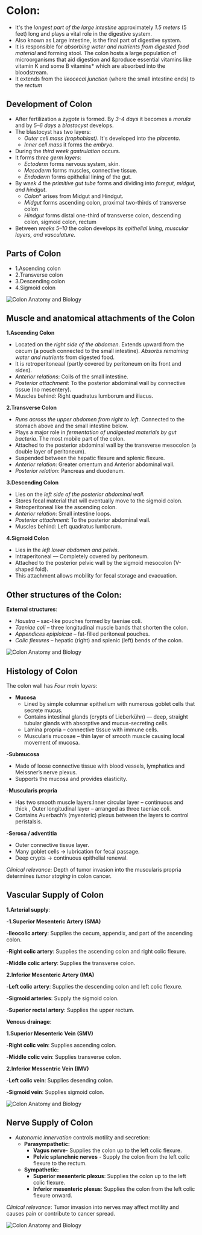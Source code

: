 # Colon:
- It's the *longest part of the large intestine* approximately *1.5 meters* (5 feet) long and plays a vital role in the digestive system.
- Also known as Large intestine, is the final part of digestive system.
- It is responsible for *absorbing water and nutrients from digested food material* and forming stool. The colon hosts a large population of microorganisms that aid digestion and &produce essential vitamins like vitamin K and some B vitamins* which are absorbed into the bloodstream.
- It extends from the *ileocecal junction* (where the small intestine ends) to the *rectum*
## Development of Colon
- After fertilization a *zygote* is formed. By *3–4 days* it becomes a *morula* and by *5–6 days* a *blastocyst* develops.
- The blastocyst has two layers:
    - *Outer cell mass (trophoblast)*. It's developed into the *placenta*.
    - *Inner cell mass* it forms the *embryo*.
- During the *third week* *gastrulation* occurs.
- It forms *three germ layers*:
    - *Ectoderm* forms nervous system, skin.
    - *Mesoderm* forms muscles, connective tissue.
    - *Endoderm* forms epithelial lining of the gut.
- By *week 4* the *primitive gut tube* forms and dividing into *foregut, midgut, and hindgut*.
    - *Colon** arises from Midgut and Hindgut.
    - *Midgut* forms ascending colon, proximal two-thirds of transverse colon
    - *Hindgut* forms distal one-third of transverse colon, descending colon, sigmoid colon, rectum
- Between *weeks 5–10* the colon develops its *epithelial lining, muscular layers, and vasculature*.
  
## Parts of Colon
- 1.Ascending colon
- 2.Transverse colon 
- 3.Descending colon 
- 4.Sigmoid colon

![Colon Anatomy and Biology](./images/Colon_parts.jpg)

## Muscle and anatomical attachments of the Colon 
**1.Ascending Colon**
  - Located on the *right side of the abdomen*. Extends upward from the cecum (a pouch connected to the small intestine). *Absorbs remaining water and nutrients* from digested food. 
  - It is retroperitoneaal (partly covered by peritoneum on its front and sides).
  - *Anterior relations*: Coils of the small intestine.
  - *Posterior attachment*: To the posterior abdominal wall by connective tissue (no mesentery).
  - Muscles behind: Right quadratus lumborum and iliacus.
    
**2.Transverse Colon**
  - *Runs across the upper abdomen from right to left*. Connected to the stomach above and the small intestine below.
  - Plays a major role in *fermentation of undigested materials by gut bacteria*. The most mobile part of the colon. 
  - Attached to the posterior abdominal wall by the transverse mesocolon (a double layer of peritoneum).
  - Suspended between the hepatic flexure and splenic flexure.
  - *Anterior relation*: Greater omentum and Anterior abdominal wall.
  - *Posterior relation*: Pancreas and duodenum.
    
**3.Descending Colon**
  - Lies on the *left side of the posterior abdominal wall*.
  - Stores fecal material that will eventually move to the sigmoid colon.
  - Retroperitoneal like the ascending colon.
  - *Anterior relation*: Small intestine loops.
  - *Posterior attachment*: To the posterior abdominal wall.
  - Muscles behind: Left quadratus lumborum.
    
**4.Sigmoid Colon**
 - Lies in the *left lower abdomen and pelvis*.
 - Intraperitoneal — Completely covered by peritoneum.
 - Attached to the posterior pelvic wall by the sigmoid mesocolon (V-shaped fold).
 - This attachment allows mobility for fecal storage and evacuation.

## Other structures of the Colon:
 **External structures**:
  - *Haustra* – sac-like pouches formed by taeniae coli.
  - *Taeniae coli* – three longitudinal muscle bands that shorten the colon.
  - *Appendices epiploicae* – fat-filled peritoneal pouches.
  - *Colic flexures* – hepatic (right) and splenic (left) bends of the colon.

![Colon Anatomy and Biology](./images/Colon_anatomy.jpg)

## Histology of Colon
The colon wall has *Four main layers*:
- **Mucosa**
  - Lined by simple columnar epithelium with numerous goblet cells that secrete mucus.
  - Contains intestinal glands (crypts of Lieberkühn) — deep, straight tubular glands with absorptive and mucus-secreting cells.
  - Lamina propria – connective tissue with immune cells.
  - Muscularis mucosae – thin layer of smooth muscle causing local movement of mucosa.

-**Submucosa**
  - Made of loose connective tissue with blood vessels, lymphatics and Meissner’s nerve plexus.
  - Supports the mucosa and provides elasticity.
   
-**Muscularis propria**
  - Has two smooth muscle layers:Inner circular layer – continuous and thick , Outer longitudinal layer – arranged as three taeniae coli.
  - Contains Auerbach’s (myenteric) plexus between the layers to control peristalsis.
  
-**Serosa / adventitia** 
  - Outer connective tissue layer. 
  - Many goblet cells → lubrication for fecal passage.
  - Deep crypts → continuous epithelial renewal.

*Clinical relevance:* Depth of tumor invasion into the muscularis propria determines *tumor staging* in colon cancer.

## Vascular Supply of Colon

 **1.Arterial supply**:
   
   -**1.Superior Mesenteric Artery (SMA)**
    
   -**Ileocolic artery**: Supplies the cecum, appendix, and part of the ascending colon. 
       
   -**Right colic artery**: Supplies the ascending colon and right colic flexure.
       
   -**Middle colic artery**: Supplies the transverse colon.
      
  **2.Inferior Mesenteric Artery (IMA)**
  
   -**Left colic artery**: Supplies the descending colon and left colic flexure.
    
   -**Sigmoid arteries**: Supply the sigmoid colon.
    
   -**Superior rectal artery**: Supplies the upper rectum. 
      
**Venous drainage**:

  **1.Superior Mesenteric Vein (SMV)**
  
   -**Right colic vein**: Supplies ascending colon.
      
   -**Middle colic vein**: Supplies transverse colon.
      
 **2.Inferior Messentric Vein (IMV)**
 
   -**Left colic vein**: Supplies desending colon.
      
   -**Sigmoid vein**: Supplies sigmoid colon.

![Colon Anatomy and Biology](./images/Vascular_supply.jpg)

## Nerve Supply of Colon
- *Autonomic innervation* controls motility and secretion:
  - **Parasympathetic:**
     - **Vagus nerve**- Supplies the colon up to the left colic flexure.
     - **Pelvic splanchnic nerves** - Supply the colon from the left colic flexure to the rectum.​
  - **Sympathetic:**
     - **Superior mesenteric plexus**: Supplies the colon up to the left colic flexure.​
     - **Inferior mesenteric plexus**: Supplies the colon from the left colic flexure onward.

*Clinical relevance*: Tumor invasion into nerves may affect motility and causes pain or contribute to cancer spread.

![Colon Anatomy and Biology](./images/nerve_supply.jpg)


  
